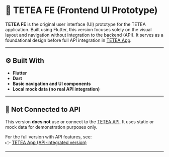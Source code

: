 # 🎨 TETEA FE (Frontend UI Prototype)

**TETEA FE** is the original user interface (UI) prototype for the TETEA application. Built using Flutter, this version focuses solely on the visual layout and navigation without integration to the backend (API). It serves as a foundational design before full API integration in [TETEA App](https://github.com/SonnySon1/tetea_app).

---

## ⚙️ Built With

- **Flutter**
- **Dart**
- **Basic navigation and UI components**
- **Local mock data (no real API integration)**

---

## 🚫 Not Connected to API

This version **does not** use or connect to the [TETEA API](https://github.com/SonnySon1/tetea_api). It uses static or mock data for demonstration purposes only.

For the full version with API features, see:  
👉 [TETEA App (API-integrated version)](https://github.com/SonnySon1/tetea_app)

---
